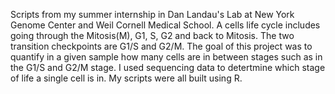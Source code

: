  Scripts from my summer internship in Dan Landau's Lab at New York Genome Center and Weil Cornell Medical School.
 A cells life cycle includes going through the Mitosis(M), G1, S, G2 and back to Mitosis. The two transition checkpoints are G1/S and G2/M.
 The goal of this project was to quantify in a given sample how many cells are in between stages such as in the G1/S and G2/M stage.
 I used sequencing data to detertmine which stage of life a single cell is in.
 My scripts were all built using R.
